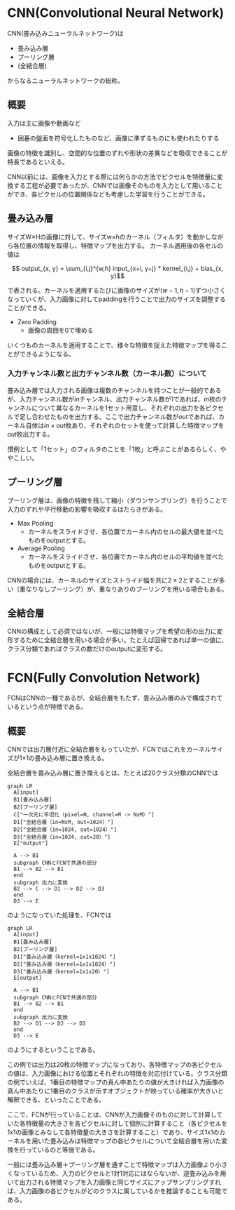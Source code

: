 # CNN(Convolutional Neural Network)

CNN(畳み込みニューラルネットワーク)は
- 畳み込み層
- プーリング層
- (全結合層)

からなるニューラルネットワークの総称。

## 概要
入力は主に画像や動画など
- 囲碁の盤面を符号化したものなど、画像に準ずるものにも使われたりする

画像の特徴を識別し、空間的な位置のずれや形状の差異などを吸収できることが特長であるといえる。

CNN以前には、画像を入力とする際には何らかの方法でピクセルを特徴量に変換する工程が必要であったが、CNNでは画像そのものを入力として用いることができ、各ピクセルの位置関係なども考慮した学習を行うことができる。

## 畳み込み層
サイズW×Hの画像に対して、サイズw×hのカーネル（フィルタ）を動かしながら各位置の情報を取得し、特徴マップを出力する。
カーネル適用後の各セルの値は

$$ output_{x, y} = \sum_{i,j}^{w,h} input_{x+i, y+j} * kernel_{i,j} + bias_{x, y}$$

で表される。カーネルを適用するたびに画像のサイズが$(w-1, h-1)$ずつ小さくなっていくが、入力画像に対してpaddingを行うことで出力のサイズを調整することができる。

- Zero Padding
    - 画像の周囲を0で埋める

いくつものカーネルを適用することで、様々な特徴を捉えた特徴マップを得ることができるようになる。

### 入力チャンネル数と出力チャンネル数（カーネル数）について

畳み込み層では入力される画像は複数のチャンネルを持つことが一般的であるが、入力チャンネル数が$in$チャンネル、出力チャンネル数が1であれば、$in$枚のチャンネルについて異なるカーネルを1セット用意し、それぞれの出力を各ピクセルで足し合わせたものを出力する。ここで出力チャンネル数が$out$であれば、カーネル自体は$in\times out$枚あり、それぞれのセットを使って計算した特徴マップを$out$枚出力する。

慣例として「1セット」のフィルタのことを「1枚」と呼ぶことがあるらしく、ややこしい。

## プーリング層

プーリング層は、画像の特徴を残して縮小（ダウンサンプリング）を行うことで入力のずれや平行移動の影響を吸収するはたらきがある。

- Max Pooling
    - カーネルをスライドさせ、各位置でカーネル内のセルの最大値を並べたものをoutputとする。
- Average Pooling
    - カーネルをスライドさせ、各位置でカーネル内のセルの平均値を並べたものをoutputとする。

CNNの場合には、カーネルのサイズとストライド幅を共に$2\times 2$とすることが多い（重なりなしプーリング）が、重なりありのプーリングを用いる場合もある。

## 全結合層

CNNの構成として必須ではないが、一般には特徴マップを希望の形の出力に変形するために全結合層を用いる場合が多い。たとえば回帰であれば単一の値に、クラス分類であればクラスの数だけのoutputに変形する。


# FCN(Fully Convolution Network)

FCNはCNNの一種であるが、全結合層をもたず、畳み込み層のみで構成されているという点が特徴である。

## 概要

CNNでは出力層付近に全結合層をもっていたが、FCNではこれをカーネルサイズが1×1の畳み込み層に置き換える。

全結合層を畳み込み層に置き換えるとは、たとえば20クラス分類のCNNでは

```mermaid
graph LR
  A[input]
  B1[畳み込み層]
  B2[プーリング層]
  C["一次元に平坦化（pixel=N, channel=M -> NxM）"]
  D1["全結合層（in=NxM, out=1024）"]
  D2["全結合層（in=1024, out=1024）"]
  D3["全結合層（in=1024, out=20）"]
  E["output"]

  A --> B1
  subgraph CNNとFCNで共通の部分
  B1 --> B2 --> B1
  end
  subgraph 出力に変換
  B2 --> C --> D1 --> D2 --> D3
  end
  D3 --> E
```

のようになっていた処理を、FCNでは

```mermaid
graph LR
  A[input]
  B1[畳み込み層]
  B2[プーリング層]
  D1["畳み込み層（kernel=1x1x1024）"]
  D2["畳み込み層（kernel=1x1x1024）"]
  D3["畳み込み層（kernel=1x1x20）"]
  E[output]

  A --> B1
  subgraph CNNとFCNで共通の部分
  B1 --> B2 --> B1
  end
  subgraph 出力に変換
  B2 --> D1 --> D2 --> D3
  end
  D3 --> E
```

のようにするということである。

この例では出力は20枚の特徴マップになっており、各特徴マップの各ピクセルの値は、入力画像における位置とそれぞれの特徴を対応付けている。クラス分類の例でいえば、1番目の特徴マップの真ん中あたりの値が大きければ入力画像の真ん中あたりに1番目のクラスが示すオブジェクトが映っている確率が大きいと解釈できる、といったことである。

ここで、FCNが行っていることは、CNNが入力画像そのものに対して計算していた各特徴量の大きさを各ピクセルに対して個別に計算すること（各ピクセルを1x1の画像とみなして各特徴量の大きさを計算すること）であり、サイズ1x1のカーネルを用いた畳み込みは特徴マップの各ピクセルについて全結合層を用いた変換を行っているのと等価である。

一般には畳み込み層＋プーリング層を通すことで特徴マップは入力画像より小さくなっているため、入力のピクセルと1対1対応にはならないが、逆畳み込みを用いて出力される特徴マップを入力画像と同じサイズにアップサンプリングすれば、入力画像の各ピクセルがどのクラスに属しているかを推論することも可能である。